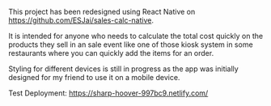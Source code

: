 This project has been redesigned using React Native on https://github.com/ESJai/sales-calc-native.


It is intended for anyone who needs to calculate the total cost quickly on the products they sell in an sale event like one of those kiosk system in some restaurants where you can quickly add the items for an order.

Styling for different devices is still in progress as the app was initially designed for my friend to use it on a mobile device.

Test Deployment: https://sharp-hoover-997bc9.netlify.com/